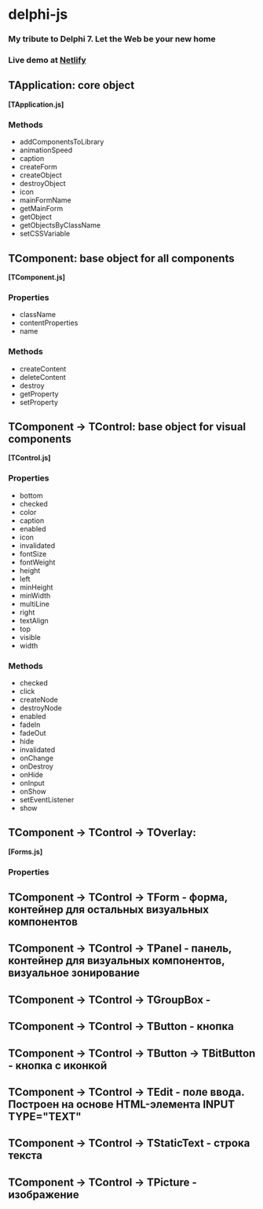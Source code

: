 # delphi-js

### My tribute to Delphi 7. Let the Web be your new home

### Live demo at [Netlify](https://delphi-js.netlify.com/)

## TApplication: core object

**[TApplication.js]**

### Methods

 * addComponentsToLibrary
 * animationSpeed
 * caption
 * createForm
 * createObject
 * destroyObject
 * icon 
 * mainFormName
 * getMainForm
 * getObject
 * getObjectsByClassName
 * setCSSVariable

## TComponent: base object for all components

**[TComponent.js]**

### Properties

 * className
 * contentProperties
 * name

### Methods

 * createContent
 * deleteContent
 * destroy
 * getProperty
 * setProperty
 
## TComponent &rarr; TControl: base object for visual components

**[TControl.js]**

### Properties  
 
 * bottom
 * checked
 * color
 * caption
 * enabled
 * icon
 * invalidated
 * fontSize
 * fontWeight
 * height
 * left
 * minHeight
 * minWidth
 * multiLine
 * right
 * textAlign
 * top
 * visible
 * width
 
### Methods

 * checked
 * click 
 * createNode
 * destroyNode
 * enabled
 * fadeIn
 * fadeOut
 * hide
 * invalidated 
 * onChange
 * onDestroy
 * onHide
 * onInput
 * onShow
 * setEventListener
 * show
 
## TComponent &rarr; TControl &rarr; TOverlay: 

**[Forms.js]**

### Properties  


## TComponent &rarr; TControl &rarr; TForm - форма, контейнер для остальных визуальных компонентов

## TComponent &rarr; TControl &rarr; TPanel - панель, контейнер для визуальных компонентов, визуальное зонирование

## TComponent &rarr; TControl &rarr; TGroupBox - 

## TComponent &rarr; TControl &rarr; TButton - кнопка

## TComponent &rarr; TControl &rarr; TButton &rarr; TBitButton - кнопка c иконкой

## TComponent &rarr; TControl &rarr; TEdit - поле ввода. Построен на основе HTML-элемента INPUT TYPE="TEXT"

## TComponent &rarr; TControl &rarr; TStaticText - строка текста

## TComponent &rarr; TControl &rarr; TPicture - изображение
